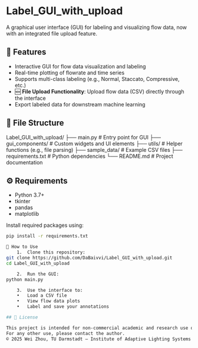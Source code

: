 # Label_GUI_with_upload

A graphical user interface (GUI) for labeling and visualizing flow data, now with an integrated file upload feature.

## 🧩 Features

- Interactive GUI for flow data visualization and labeling
- Real-time plotting of flowrate and time series
- Supports multi-class labeling (e.g., Normal, Staccato, Compressive, etc.)
- 🆕 **File Upload Functionality**: Upload flow data (CSV) directly through the interface
- Export labeled data for downstream machine learning

## 📁 File Structure

Label_GUI_with_upload/
├── main.py              # Entry point for GUI
├── gui_components/      # Custom widgets and UI elements
├── utils/               # Helper functions (e.g., file parsing)
├── sample_data/         # Example CSV files
├── requirements.txt     # Python dependencies
└── README.md            # Project documentation

## ⚙️ Requirements

- Python 3.7+
- tkinter
- pandas
- matplotlib

Install required packages using:

```bash
pip install -r requirements.txt

🚀 How to Use
	1.	Clone this repository:
git clone https://github.com/DaBaivvi/Label_GUI_with_upload.git
cd Label_GUI_with_upload

	2.	Run the GUI:
python main.py

	3.	Use the interface to:
	•	Load a CSV file
	•	View flow data plots
	•	Label and save your annotations

## 📜 License

This project is intended for non-commercial academic and research use only.  
For any other use, please contact the author.  
© 2025 Wei Zhou, TU Darmstadt – Institute of Adaptive Lighting Systems and Visual Processing

